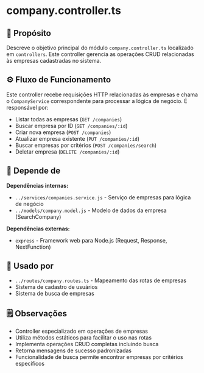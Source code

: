 # company.controller.ts

## 📘 Propósito
Descreve o objetivo principal do módulo `company.controller.ts` localizado em `controllers`. Este controller gerencia as operações CRUD relacionadas às empresas cadastradas no sistema.

## ⚙️ Fluxo de Funcionamento
Este controller recebe requisições HTTP relacionadas às empresas e chama o `CompanyService` correspondente para processar a lógica de negócio. É responsável por:
- Listar todas as empresas (`GET /companies`)
- Buscar empresa por ID (`GET /companies/:id`)
- Criar nova empresa (`POST /companies`)
- Atualizar empresa existente (`PUT /companies/:id`)
- Buscar empresas por critérios (`POST /companies/search`)
- Deletar empresa (`DELETE /companies/:id`)

## 🔗 Depende de
**Dependências internas:**
- `../services/companies.service.js` - Serviço de empresas para lógica de negócio
- `../models/company.model.js` - Modelo de dados da empresa (SearchCompany)

**Dependências externas:**
- `express` - Framework web para Node.js (Request, Response, NextFunction)

## 🧩 Usado por
- `../routes/company.routes.ts` - Mapeamento das rotas de empresas
- Sistema de cadastro de usuários
- Sistema de busca de empresas

## 🗒️ Observações
- Controller especializado em operações de empresas
- Utiliza métodos estáticos para facilitar o uso nas rotas
- Implementa operações CRUD completas incluindo busca
- Retorna mensagens de sucesso padronizadas
- Funcionalidade de busca permite encontrar empresas por critérios específicos

